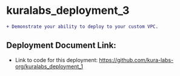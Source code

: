 # kuralabs_deployment_3
```diff
+ Demonstrate your ability to deploy to your custom VPC.
```
## Deployment Document Link:
-  Link to code for this deployment: https://github.com/kura-labs-org/kuralabs_deployment_1
